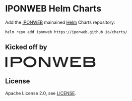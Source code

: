 # IPONWEB Helm Charts

Add the [IPONWEB](https://iponweb.com) mainained [Helm](https://helm.sh/)
Charts repository:

```shell
helm repo add iponweb https://iponweb.github.io/charts/
```

## Kicked off by

![](assets/iponweb-logo.png)

## License

Apache License 2.0, see [LICENSE](LICENCE).
